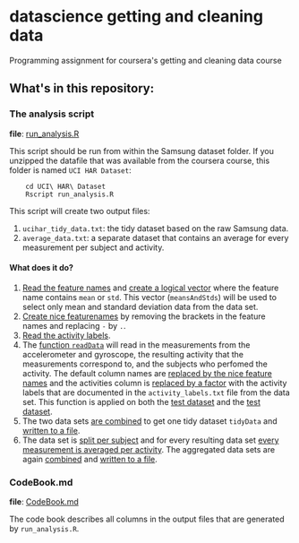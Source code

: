 # datascience getting and cleaning data

Programming assignment for coursera's getting and cleaning data course

## What's in this repository:

### The analysis script

**file**: [run_analysis.R](https://github.com/bartaelterman/datasci_getting_and_cleaning_data/blob/master/run_analysis.R)

This script should be run from within the Samsung dataset folder. If you unzipped the datafile that was available from the coursera course, this folder is named `UCI HAR Dataset`:

        cd UCI\ HAR\ Dataset
        Rscript run_analysis.R

This script will create two output files:

1. `ucihar_tidy_data.txt`: the tidy dataset based on the raw Samsung data.
2. `average_data.txt`: a separate dataset that contains an average for every measurement per subject and activity.

#### What does it do?

1. [Read the feature names](https://github.com/bartaelterman/datasci_getting_and_cleaning_data/blob/master/run_analysis.R#L4) and [create a logical vector](https://github.com/bartaelterman/datasci_getting_and_cleaning_data/blob/master/run_analysis.R#L7) where the feature name contains `mean` or `std`. This vector (`meansAndStds`) will be used to select only mean and standard deviation data from the data set.
2. [Create nice featurenames](https://github.com/bartaelterman/datasci_getting_and_cleaning_data/blob/master/run_analysis.R#L14) by removing the brackets in the feature names and replacing `-` by `.`.
3. [Read the activity labels](https://github.com/bartaelterman/datasci_getting_and_cleaning_data/blob/master/run_analysis.R#L20). 
4. The [function `readData`](https://github.com/bartaelterman/datasci_getting_and_cleaning_data/blob/master/run_analysis.R#L22) will read in the measurements from the accelerometer and gyroscope, the resulting activity that the measurements correspond to, and the subjects who perfomed the activity. The default column names are [replaced by the nice feature names](https://github.com/bartaelterman/datasci_getting_and_cleaning_data/blob/master/run_analysis.R#L35) and the activities column is [replaced by a factor](https://github.com/bartaelterman/datasci_getting_and_cleaning_data/blob/master/run_analysis.R#L41) with the activity labels that are documented in the `activity_labels.txt` file from the data set. This function is applied on both the [test dataset](https://github.com/bartaelterman/datasci_getting_and_cleaning_data/blob/master/run_analysis.R#L54) and the [test dataset](https://github.com/bartaelterman/datasci_getting_and_cleaning_data/blob/master/run_analysis.R#L57). 
5. The two data sets [are combined](https://github.com/bartaelterman/datasci_getting_and_cleaning_data/blob/master/run_analysis.R#L60) to get one tidy dataset `tidyData` and [written to a file](https://github.com/bartaelterman/datasci_getting_and_cleaning_data/blob/master/run_analysis.R#L61).
6. The data set is [split per subject](https://github.com/bartaelterman/datasci_getting_and_cleaning_data/blob/master/run_analysis.R#L64) and for every resulting data set [every measurement is averaged per activity](https://github.com/bartaelterman/datasci_getting_and_cleaning_data/blob/master/run_analysis.R#L65). The aggregated data sets are again [combined](https://github.com/bartaelterman/datasci_getting_and_cleaning_data/blob/master/run_analysis.R#L71) and [written to a file](https://github.com/bartaelterman/datasci_getting_and_cleaning_data/blob/master/run_analysis.R#L75).

### CodeBook.md

**file**: [CodeBook.md](https://github.com/bartaelterman/datasci_getting_and_cleaning_data/blob/master/CodeBook.R)

The code book describes all columns in the output files that are generated by `run_analysis.R`.
